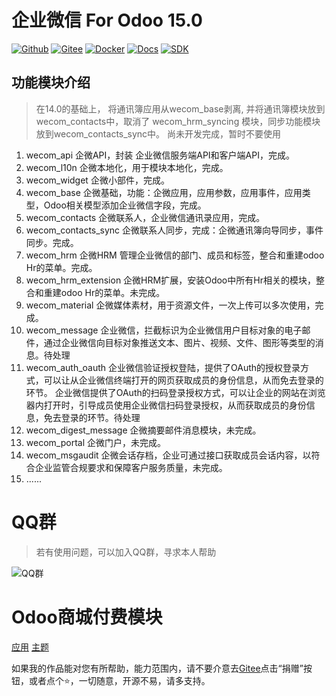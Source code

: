 # 企业微信 For Odoo 15.0


[![Github](http://img.shields.io/badge/Wecom15.0-Github-4cb648.svg?style=flat&colorA=8F8F8F)](https://github.com/rainbow-studio-solution/wecom)
[![Gitee](http://img.shields.io/badge/Wecom15.0-Gitee-875A7B.svg?style=flat&colorA=8F8F8F)](https://gitee.com/rainbowstudio/wecom)
[![Docker](http://img.shields.io/badge/Wecom15.0-Docker-C22D40.svg?style=flat&colorA=8F8F8F)](https://hub.docker.com/r/rainbowstudiosolution/wecom_for_odoo)
[![Docs](http://img.shields.io/badge/Wecom15.0-Docs-F34B7D.svg?style=flat&colorA=8F8F8F)](https://docs.rstudio.xyz/zh/14.0/wecom)
[![SDK](http://img.shields.io/badge/企微SDK-API-F34B7D.svg?style=flat&colorA=8F8F8F)](https://gitee.com/rainbowstudio/wecom_sdk_service/)


## 功能模块介绍

> 在14.0的基础上， 将通讯簿应用从wecom_base剥离, 并将通讯簿模块放到wecom_contacts中，取消了 wecom_hrm_syncing 模块，同步功能模块放到wecom_contacts_sync中。
> 尚未开发完成，暂时不要使用

1. wecom_api 企微API，封装 企业微信服务端API和客户端API，完成。
2. wecom_l10n 企微本地化，用于模块本地化，完成。
3. wecom_widget 企微小部件，完成。
4. wecom_base  企微基础，功能：企微应用，应用参数，应用事件，应用类型，Odoo相关模型添加企业微信字段，完成。
5. wecom_contacts 企微联系人，企业微信通讯录应用，完成。
6. wecom_contacts_sync 企微联系人同步，完成：企微通讯簿向导同步，事件同步。完成。
7. wecom_hrm 企微HRM 管理企业微信的部门、成员和标签，整合和重建odoo Hr的菜单。完成。
8. wecom_hrm_extension 企微HRM扩展，安装Odoo中所有Hr相关的模块，整合和重建odoo Hr的菜单。未完成。
9. wecom_material 企微媒体素材，用于资源文件，一次上传可以多次使用，完成。
10. wecom_message 企业微信，拦截标识为企业微信用户目标对象的电子邮件，通过企业微信向目标对象推送文本、图片、视频、文件、图形等类型的消息。待处理
11. wecom_auth_oauth 企业微信验证授权登陆，提供了OAuth的授权登录方式，可以让从企业微信终端打开的网页获取成员的身份信息，从而免去登录的环节。
企业微信提供了OAuth的扫码登录授权方式，可以让企业的网站在浏览器内打开时，引导成员使用企业微信扫码登录授权，从而获取成员的身份信息，免去登录的环节。待处理
12. wecom_digest_message 企微摘要邮件消息模块，未完成。
13. wecom_portal 企微门户，未完成。
14. wecom_msgaudit 企微会话存档，企业可通过接口获取成员会话内容，以符合企业监管合规要求和保障客户服务质量，未完成。
15. ......



# QQ群

>若有使用问题，可以加入QQ群，寻求本人帮助

![QQ群](doc/img/QQ群二维码.png)

# Odoo商城付费模块

<a href="https://apps.odoo.com/apps/modules/browse?search=RStudio" target="_blank">应用</a>
<a href="https://apps.odoo.com/apps/themes/browse?search=RStudio" target="_blank">主题</a>


如果我的作品能对您有所帮助，能力范围内，请不要介意去<a href="https://gitee.com/rainbowstudio/wecom">Gitee</a>点击“捐赠”按钮，或者点个⭐，一切随意，开源不易，请多支持。
